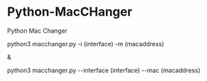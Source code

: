 # Python-MacCHanger
Python Mac Changer

python3 macchanger.py -i (interface) -m (macaddress)

&

python3 macchanger.py --interface (interface) --mac (macaddress)
